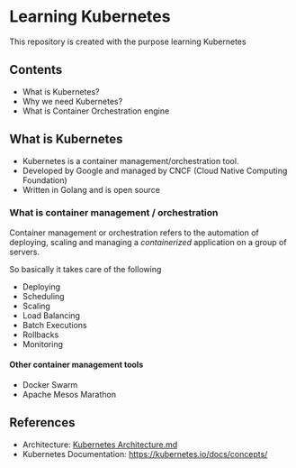 # Learning Kubernetes
This repository is created with the purpose learning Kubernetes

## Contents
- What is Kubernetes?
- Why we need Kubernetes?
- What is Container Orchestration engine

## What is Kubernetes

- Kubernetes is a container management/orchestration tool.
- Developed by Google and managed by CNCF (Cloud Native Computing Foundation)
- Written in Golang and is open source

### What is container management / orchestration

Container management or orchestration refers to the automation of deploying, scaling and managing a *containerized* application on a group of servers.

So basically it takes care of the following
- Deploying
- Scheduling
- Scaling
- Load Balancing
- Batch Executions
- Rollbacks
- Monitoring

#### Other container management tools
- Docker Swarm
- Apache Mesos Marathon

## References
- Architecture: [Kubernetes Architecture.md](docs%2FKubernetes%20Architecture.md)
- Kubernetes Documentation: https://kubernetes.io/docs/concepts/